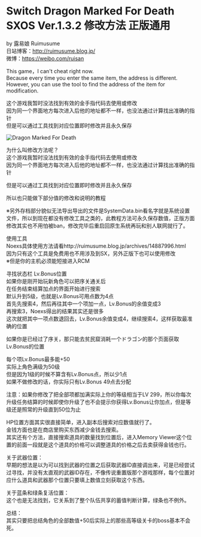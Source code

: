 # Switch Dragon Marked For Death SXOS Ver.1.3.2 修改方法 正版通用
by 露易娘 Ruimusume</br>
日站博客：http://ruimusume.blog.jp/</br>
微博：https://weibo.com/ruisan</br>

This game，I can't cheat right now.</br>
Because every time you enter the same item, the address is different.</br>
However, you can use the tool to find the address of the item for modification.</br>

这个游戏我暂时没法找到有效的金手指代码去使用或修改</br>
因为同一个界面地方每次进入后他的地址都不一样，也没法通过计算找出准确的指针</br>
但是可以通过工具找到对应位置即时修改并且永久保存</br>

<img src="https://i.imgur.com/dyaqIab.jpg" alt="Dragon Marked For Death"/>

为什么叫修改方法呢？</br>
这个游戏我暂时没法找到有效的金手指代码去使用或修改</br>
因为同一个界面地方每次进入后他的地址都不一样，也没法通过计算找出准确的指针</br>

但是可以通过工具找到对应位置即时修改并且永久保存</br>

所以也只能做下部分值的修改和说明的教程</br>

※另外存档部分貌似无法导出导出的文件是SystemData.bin看名字就是系统设置文件，所以到现在都没有修改工具之类的，此教程方法可永久保存数值，正版方面修改其实也不用怕被ban，修改完毕后重启回原生系统再玩和别人联网就行了。</br>

使用工具</br>
Noexs具体使用方法请看http://ruimusume.blog.jp/archives/14887996.html</br>
因为只有这个工具是免费用也不用涉及到SX，另外正版下也可以使用修改</br>
※但是你的主机必须能短接进入RCM</br>

寻找状态栏 Lv.Bonus位置</br>
如果你是刚开始玩新角色可以把序关通关后</br>
在任务结束结算加点的界面开始进行搜索</br>
默认升到5级，也就是Lv.Bonus可用点数为4点</br>
首先先搜索4，然后再往其中一个项加一点，Lv.Bonus的余值变成3</br>
再搜索3，Noexs得出的结果其实还是很多</br>
这次就把其中一项点数退回去，Lv.Bonus余值变成4，继续搜索4，这样获取最准确的位置</br>

如果你是已经过了序关，那只能去贫民窟消耗一个ドラゴン的那个页面获取Lv.Bonus的位置</br>

每个项Lv.Bonus最多能+50</br>
实际上角色满级为50级</br>
但是因为1级的时候不算含有Lv.Bonus点，所以少1点</br>
如果不做修改的话，你实际只有Lv.Bonus 49点去分配</br>

注意：如果你修改了把全部项都加满实际上你的等级相当于LV 299，所以你每次升级任务结算的时候即使你升级了也不会提示你获得Lv.Bonus让你加点，但是等级还是照常的升级直到50位为止</br>

HP位置方面其实很直接简单，进入副本后搜索对应数值就行了。</br>
金钱方面也是在商店里购买东西减少金钱去搜索。</br>
其实还有个方法，直接搜索道具的数量找到位置后，进入Memory Viewer这个位置的前面一段就是这个道具的价格可以调整道具的价格之后去卖获得金钱也行。</br>

关于武器位置：</br>
早期的想法是以为可以找到武器的位置之后获取武器ID直接调出来，可是已经尝试过寻找，并没有太直观的武器ID存在，不像传说重置版那个游戏那样，每个位置对应什么道具和武器那个位置只要填上数值立刻获取这个东西。</br>

关于蓝条和绿条复活位置：</br>
这个也是无法找到，它关系到了整个队伍共享的蓄值判断计算，绿条也不例外。</br>

总结：</br>
其实只要把总结角色的全部数值+50后实际上的那些高等级关卡的boss基本不会死。</br>
